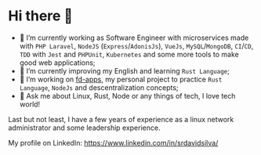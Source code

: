 # Hi there 👋

- 🔭 I’m currently working as Software Engineer with microservices made with `PHP Laravel`, `NodeJS` (`Express`/`AdonisJs`), `VueJs`, `MySQL`/`MongoDB`, `CI`/`CD`, `TDD` with `Jest` and `PHPUnit`, `Kubernetes` and some more tools to make good web applications;
- 🌱 I’m currently improving my English and learning `Rust Language`;
- 👯 I’m working on [fd-apps](https://github.com/fdapps-tools), my personal project to practice `Rust Language`, `NodeJs` and descentralization concepts;
- 💬 Ask me about Linux, Rust, Node or any things of tech, I love tech world!

Last but not least, I have a few years of experience as a linux network administrator and some leadership experience.

My profile on LinkedIn: https://www.linkedin.com/in/srdavidsilva/
